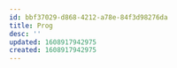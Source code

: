```yaml
---
id: bbf37029-d868-4212-a78e-84f3d98276da
title: Prog
desc: ''
updated: 1608917942975
created: 1608917942975
---
```


